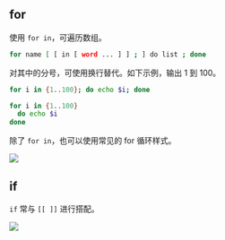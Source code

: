 ## for
使用 `for in`，可遍历数组。

```bash
for name [ [ in [ word ... ] ] ; ] do list ; done
```

对其中的分号，可使用换行替代。如下示例，输出 1 到 100。

```bash
for i in {1..100}; do echo $i; done

for i in {1..100}
  do echo $i
done
```

除了 `for in`，也可以使用常见的 for 循环样式。

![](https://cdn.jsdelivr.net/gh/Merlin218/image-storage/picGo/202207301221298.png)

## if

`if` 常与 `[[ ]]` 进行搭配。

![](https://cdn.jsdelivr.net/gh/Merlin218/image-storage/picGo/202207301224044.png)
